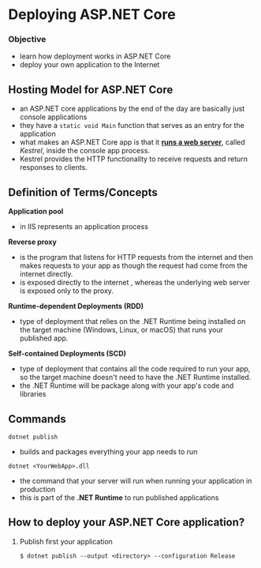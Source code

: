 # Deploying ASP.NET Core

### Objective
- learn how deployment works in ASP.NET Core
- deploy your own application to the Internet


## Hosting Model for ASP.NET Core
- an ASP.NET core applications by the end of the day are basically just console applications
- they have a `static void Main` function that serves as an entry for the application
- what makes an ASP.NET Core app is that it <ins>**runs a web server**</ins>, called _Kestrel_, inside the console app process.
- Kestrel provides the HTTP functionality to receive requests and return responses to clients.



## Definition of Terms/Concepts

**Application pool**
- in IIS represents an application process

**Reverse proxy**
- is the program that listens for HTTP requests from the internet and then makes requests to your app as though the request had come from the internet directly.
- is exposed directly to the internet , whereas the underlying web server is exposed only to the proxy.

**Runtime-dependent Deployments (RDD)**
- type of deployment that relies on the .NET Runtime being installed on the target machine (Windows, Linux, or macOS) that runs your published app.

**Self-contained Deployments (SCD)**
- type of deployment that contains all the code required to run your app, so the target machine doesn't need to have the .NET Runtime installed.
- the .NET Runtime will be package along with your app's code and libraries

## Commands

`dotnet publish`
- builds and packages everything your app needs to run

`dotnet <YourWebApp>.dll`
- the command that your server will run when running your application in production
- this is part of the **.NET Runtime** to run published applications


## How to deploy your ASP.NET Core application?
1. Publish first your application
    ```
    $ dotnet publish --output <directory> --configuration Release
    ```
